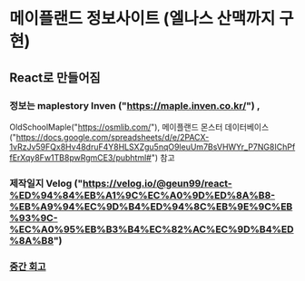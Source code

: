 # 메이플랜드 정보사이트 (엘나스 산맥까지 구현)

## React로 만들어짐

### 정보는 maplestory Inven ("https://maple.inven.co.kr/") , 
OldSchoolMaple("https://osmlib.com/"),
메이플랜드 몬스터 데이터베이스("https://docs.google.com/spreadsheets/d/e/2PACX-1vRzJv59FQx8Hv48druF4Y8HLSXZgu5nqO9leuUm7BsVHWYr_P7NG8IChPffErXqy8Fw1TB8pwRgmCE3/pubhtml#") 참고

### 제작일지 Velog ("https://velog.io/@geun99/react-%ED%94%84%EB%A1%9C%EC%A0%9D%ED%8A%B8-%EB%A9%94%EC%9D%B4%ED%94%8C%EB%9E%9C%EB%93%9C-%EC%A0%95%EB%B3%B4%EC%82%AC%EC%9D%B4%ED%8A%B8")

### [중간 회고]([[https://github.com/geun99/yeti.gg](https://velog.io/write?id=597aceda-28cd-46f1-9a25-5fe24d6a2ec6)](https://velog.io/write?id=597aceda-28cd-46f1-9a25-5fe24d6a2ec6)https://velog.io/write?id=597aceda-28cd-46f1-9a25-5fe24d6a2ec6)
